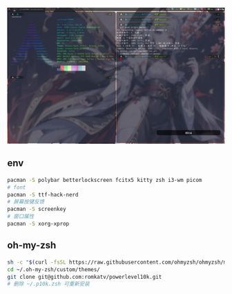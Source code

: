 
![](./screen.png)

## env
```bash
pacman -S polybar betterlockscreen fcitx5 kitty zsh i3-wm picom
# font
pacman -S ttf-hack-nerd
# 屏幕按键反馈
pacman -S screenkey
# 窗口属性
pacman -S xorg-xprop
```

## oh-my-zsh
```bash
sh -c "$(curl -fsSL https://raw.githubusercontent.com/ohmyzsh/ohmyzsh/master/tools/install.sh)"
cd ~/.oh-my-zsh/custom/themes/
git clone git@github.com:romkatv/powerlevel10k.git
# 删除 ~/.p10k.zsh 可重新安装
```

